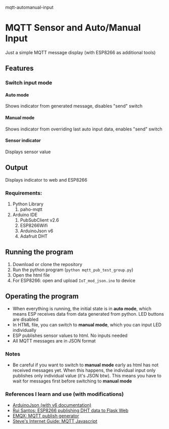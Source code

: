 mqtt-automanual-input

# MQTT Sensor and Auto/Manual Input

Just a simple MQTT message display (with ESP8266 as additional tools)

## Features
### Switch input mode

#### Auto mode
Shows indicator from generated message, disables "send" switch

#### Manual mode
Shows indicator from overriding last auto input data, enables "send" switch

#### Sensor indicator
Displays sensor value

## Output
Displays indicator to web and ESP8266

### Requirements:
1. Python Library
   1. paho-mqtt
2. Arduino IDE
   1. PubSubClient v2.6
   2. ESP8266Wifi
   3. ArduinoJson v6
   4. Adafruit DHT

## Running the program
1. Download or clone the repository
2. Run the python program (`python mqtt_pub_test_group.py`)
3. Open the html file
4. For ESP8266: open and upload `IoT_mod_json.ino` to device

## Operating the program
- When everything is running, the initial state is in **auto mode**, which means ESP receives data from data generated from python. LED buttons are disabled
- In HTML file, you can switch to **manual mode**, which you can input LED individually
- ESP publishes sensor values to html. No inputs needed
- All MQTT messages are in JSON format

### Notes
- Be careful if you want to switch to **manual mode** early as html has not received messages yet. When this happens, the individual input only publishes only individual value (it's JSON btw). This means you have to wait for messages first before switching to **manual mode**
  
### References I learn and use (with modifications)
- [ArduinoJson (with v6 documentation)](https://arduinojson.org/)
- [Rui Santos: ESP8266 publishing DHT data to Flask Web](https://randomnerdtutorials.com/esp8266-publishing-dht22-readings-with-mqtt-to-raspberry-pi/)
- [EMQX: MQTT publish generator](https://www.emqx.io/blog/how-to-use-mqtt-in-python)
- [Steve's Internet Guide: MQTT Javascript](http://www.steves-internet-guide.com/using-javascript-mqtt-client-websockets/)
